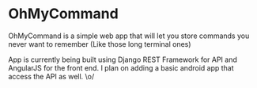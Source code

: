 OhMyCommand
===========

OhMyCommand is a simple web app that will let you store commands you never want to remember (Like those long terminal ones)

App is currently being built using Django REST Framework for API and AngularJS for the front end. 
I plan on adding a basic android app that access the API as well. \o/

